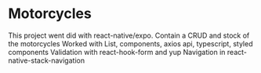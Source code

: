 # Motorcycles

This project  went did with react-native/expo.
Contain a CRUD and stock of the motorcycles
Worked with List, components, axios api, typescript, styled components
Validation with react-hook-form and yup
Navigation in react-native-stack-navigation

